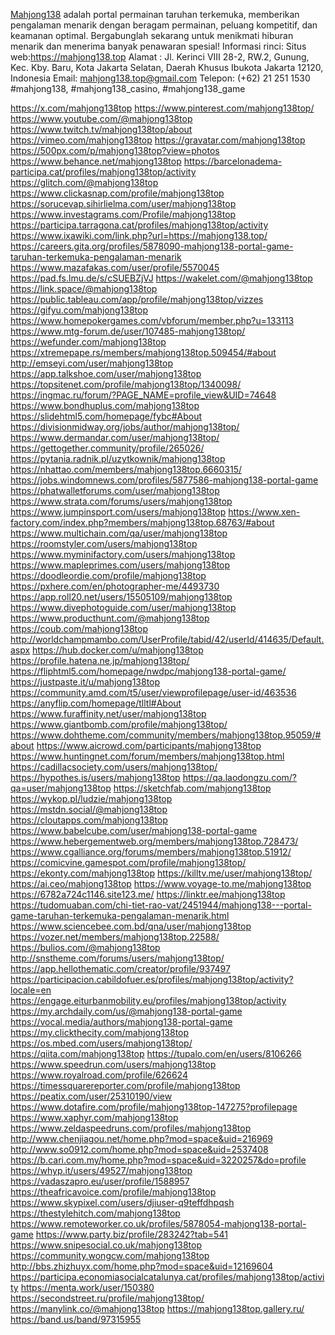 <a href="https://mahjong138.top">Mahjong138</a> adalah portal permainan taruhan terkemuka, memberikan pengalaman menarik dengan beragam permainan, peluang kompetitif, dan keamanan optimal. Bergabunglah sekarang untuk menikmati hiburan menarik dan menerima banyak penawaran spesial!
Informasi rinci:
Situs web:<a href="https://mahjong138.top">https://mahjong138.top</a>
Alamat : Jl. Kerinci VIII 28-2, RW.2, Gunung, Kec. Kby. Baru, Kota Jakarta Selatan, Daerah Khusus Ibukota Jakarta 12120, Indonesia
Email: mahjong138.top@gmail.com
Telepon: (+62) 21 251 1530
#mahjong138, #mahjong138_casino, #mahjong138_game


<a href="https://x.com/mahjong138top">https://x.com/mahjong138top</a>
<a href="https://www.pinterest.com/mahjong138top/">https://www.pinterest.com/mahjong138top/</a>
<a href="https://www.youtube.com/@mahjong138top">https://www.youtube.com/@mahjong138top</a>
<a href="https://www.twitch.tv/mahjong138top/about">https://www.twitch.tv/mahjong138top/about</a>
<a href="https://vimeo.com/mahjong138top">https://vimeo.com/mahjong138top</a>
<a href="https://gravatar.com/mahjong138top">https://gravatar.com/mahjong138top</a>
<a href="https://500px.com/p/mahjong138top?view=photos">https://500px.com/p/mahjong138top?view=photos</a>
<a href="https://www.behance.net/mahjong138top">https://www.behance.net/mahjong138top</a>
<a href="https://barcelonadema-participa.cat/profiles/mahjong138top/activity">https://barcelonadema-participa.cat/profiles/mahjong138top/activity</a>
<a href="https://glitch.com/@mahjong138top">https://glitch.com/@mahjong138top</a>
<a href="https://www.clickasnap.com/profile/mahjong138top">https://www.clickasnap.com/profile/mahjong138top</a>
<a href="https://sorucevap.sihirlielma.com/user/mahjong138top">https://sorucevap.sihirlielma.com/user/mahjong138top</a>
<a href="https://www.investagrams.com/Profile/mahjong138top">https://www.investagrams.com/Profile/mahjong138top</a>
<a href="https://participa.tarragona.cat/profiles/mahjong138top/activity">https://participa.tarragona.cat/profiles/mahjong138top/activity</a>
<a href="https://www.ixawiki.com/link.php?url=https://mahjong138.top/">https://www.ixawiki.com/link.php?url=https://mahjong138.top/</a>
<a href="https://careers.gita.org/profiles/5878090-mahjong138-portal-game-taruhan-terkemuka-pengalaman-menarik">https://careers.gita.org/profiles/5878090-mahjong138-portal-game-taruhan-terkemuka-pengalaman-menarik</a>
<a href="https://www.mazafakas.com/user/profile/5570045">https://www.mazafakas.com/user/profile/5570045</a>
<a href="https://pad.fs.lmu.de/s/cSUEBZjVJ">https://pad.fs.lmu.de/s/cSUEBZjVJ</a>
<a href="https://wakelet.com/@mahjong138top">https://wakelet.com/@mahjong138top</a>
<a href="https://link.space/@mahjong138top">https://link.space/@mahjong138top</a>
<a href="https://public.tableau.com/app/profile/mahjong138top/vizzes">https://public.tableau.com/app/profile/mahjong138top/vizzes</a>
<a href="https://gifyu.com/mahjong138top">https://gifyu.com/mahjong138top</a>
<a href="https://www.homepokergames.com/vbforum/member.php?u=133113">https://www.homepokergames.com/vbforum/member.php?u=133113</a>
<a href="https://www.mtg-forum.de/user/107485-mahjong138top/">https://www.mtg-forum.de/user/107485-mahjong138top/</a>
<a href="https://wefunder.com/mahjong138top">https://wefunder.com/mahjong138top</a>
<a href="https://xtremepape.rs/members/mahjong138top.509454/#about">https://xtremepape.rs/members/mahjong138top.509454/#about</a>
<a href="http://emseyi.com/user/mahjong138top">http://emseyi.com/user/mahjong138top</a>
<a href="https://app.talkshoe.com/user/mahjong138top">https://app.talkshoe.com/user/mahjong138top</a>
<a href="https://topsitenet.com/profile/mahjong138top/1340098/">https://topsitenet.com/profile/mahjong138top/1340098/</a>
<a href="https://ingmac.ru/forum/?PAGE_NAME=profile_view&UID=74648">https://ingmac.ru/forum/?PAGE_NAME=profile_view&UID=74648</a>
<a href="https://www.bondhuplus.com/mahjong138top">https://www.bondhuplus.com/mahjong138top</a>
<a href="https://slidehtml5.com/homepage/fybc#About">https://slidehtml5.com/homepage/fybc#About</a>
<a href="https://divisionmidway.org/jobs/author/mahjong138top/">https://divisionmidway.org/jobs/author/mahjong138top/</a>
<a href="https://www.dermandar.com/user/mahjong138top/">https://www.dermandar.com/user/mahjong138top/</a>
<a href="https://gettogether.community/profile/265026/">https://gettogether.community/profile/265026/</a>
<a href="https://pytania.radnik.pl/uzytkownik/mahjong138top">https://pytania.radnik.pl/uzytkownik/mahjong138top</a>
<a href="https://nhattao.com/members/mahjong138top.6660315/">https://nhattao.com/members/mahjong138top.6660315/</a>
<a href="https://jobs.windomnews.com/profiles/5877586-mahjong138-portal-game">https://jobs.windomnews.com/profiles/5877586-mahjong138-portal-game</a>
<a href="https://phatwalletforums.com/user/mahjong138top">https://phatwalletforums.com/user/mahjong138top</a>
<a href="https://www.strata.com/forums/users/mahjong138top">https://www.strata.com/forums/users/mahjong138top</a>
<a href="https://www.jumpinsport.com/users/mahjong138top">https://www.jumpinsport.com/users/mahjong138top</a>
<a href="https://www.xen-factory.com/index.php?members/mahjong138top.68763/#about">https://www.xen-factory.com/index.php?members/mahjong138top.68763/#about</a>
<a href="https://www.multichain.com/qa/user/mahjong138top">https://www.multichain.com/qa/user/mahjong138top</a>
<a href="https://roomstyler.com/users/mahjong138top">https://roomstyler.com/users/mahjong138top</a>
<a href="https://www.myminifactory.com/users/mahjong138top">https://www.myminifactory.com/users/mahjong138top</a>
<a href="https://www.mapleprimes.com/users/mahjong138top">https://www.mapleprimes.com/users/mahjong138top</a>
<a href="https://doodleordie.com/profile/mahjong138top">https://doodleordie.com/profile/mahjong138top</a>
<a href="https://pxhere.com/en/photographer-me/4493730">https://pxhere.com/en/photographer-me/4493730</a>
<a href="https://app.roll20.net/users/15505109/mahjong138top">https://app.roll20.net/users/15505109/mahjong138top</a>
<a href="https://www.divephotoguide.com/user/mahjong138top">https://www.divephotoguide.com/user/mahjong138top</a>
<a href="https://www.producthunt.com/@mahjong138top">https://www.producthunt.com/@mahjong138top</a>
<a href="https://coub.com/mahjong138top">https://coub.com/mahjong138top</a>
<a href="http://worldchampmambo.com/UserProfile/tabid/42/userId/414635/Default.aspx">http://worldchampmambo.com/UserProfile/tabid/42/userId/414635/Default.aspx</a>
<a href="https://hub.docker.com/u/mahjong138top">https://hub.docker.com/u/mahjong138top</a>
<a href="https://profile.hatena.ne.jp/mahjong138top/">https://profile.hatena.ne.jp/mahjong138top/</a>
<a href="https://fliphtml5.com/homepage/nwdpc/mahjong138-portal-game/">https://fliphtml5.com/homepage/nwdpc/mahjong138-portal-game/</a>
<a href="https://justpaste.it/u/mahjong138top">https://justpaste.it/u/mahjong138top</a>
<a href="https://community.amd.com/t5/user/viewprofilepage/user-id/463536">https://community.amd.com/t5/user/viewprofilepage/user-id/463536</a>
<a href="https://anyflip.com/homepage/tlltl#About">https://anyflip.com/homepage/tlltl#About</a>
<a href="https://www.furaffinity.net/user/mahjong138top">https://www.furaffinity.net/user/mahjong138top</a>
<a href="https://www.giantbomb.com/profile/mahjong138top/">https://www.giantbomb.com/profile/mahjong138top/</a>
<a href="https://www.dohtheme.com/community/members/mahjong138top.95059/#about">https://www.dohtheme.com/community/members/mahjong138top.95059/#about</a>
<a href="https://www.aicrowd.com/participants/mahjong138top">https://www.aicrowd.com/participants/mahjong138top</a>
<a href="https://www.huntingnet.com/forum/members/mahjong138top.html">https://www.huntingnet.com/forum/members/mahjong138top.html</a>
<a href="https://cadillacsociety.com/users/mahjong138top/">https://cadillacsociety.com/users/mahjong138top/</a>
<a href="https://hypothes.is/users/mahjong138top">https://hypothes.is/users/mahjong138top</a>
<a href="https://qa.laodongzu.com/?qa=user/mahjong138top">https://qa.laodongzu.com/?qa=user/mahjong138top</a>
<a href="https://sketchfab.com/mahjong138top">https://sketchfab.com/mahjong138top</a>
<a href="https://wykop.pl/ludzie/mahjong138top">https://wykop.pl/ludzie/mahjong138top</a>
<a href="https://mstdn.social/@mahjong138top">https://mstdn.social/@mahjong138top</a>
<a href="https://cloutapps.com/mahjong138top">https://cloutapps.com/mahjong138top</a>
<a href="https://www.babelcube.com/user/mahjong138-portal-game">https://www.babelcube.com/user/mahjong138-portal-game</a>
<a href="https://www.hebergementweb.org/members/mahjong138top.728473/">https://www.hebergementweb.org/members/mahjong138top.728473/</a>
<a href="https://www.cgalliance.org/forums/members/mahjong138top.51912/">https://www.cgalliance.org/forums/members/mahjong138top.51912/</a>
<a href="https://comicvine.gamespot.com/profile/mahjong138top/">https://comicvine.gamespot.com/profile/mahjong138top/</a>
<a href="https://ekonty.com/mahjong138top">https://ekonty.com/mahjong138top</a>
<a href="https://killtv.me/user/mahjong138top/">https://killtv.me/user/mahjong138top/</a>
<a href="https://ai.ceo/mahjong138top">https://ai.ceo/mahjong138top</a>
<a href="https://www.voyage-to.me/mahjong138top">https://www.voyage-to.me/mahjong138top</a>
<a href="https://6782a724c1146.site123.me/">https://6782a724c1146.site123.me/</a>
<a href="https://linktr.ee/mahjong138top">https://linktr.ee/mahjong138top</a>
<a href="https://tudomuaban.com/chi-tiet-rao-vat/2451944/mahjong138---portal-game-taruhan-terkemuka-pengalaman-menarik.html">https://tudomuaban.com/chi-tiet-rao-vat/2451944/mahjong138---portal-game-taruhan-terkemuka-pengalaman-menarik.html</a>
<a href="https://www.sciencebee.com.bd/qna/user/mahjong138top">https://www.sciencebee.com.bd/qna/user/mahjong138top</a>
<a href="https://vozer.net/members/mahjong138top.22588/">https://vozer.net/members/mahjong138top.22588/</a>
<a href="https://bulios.com/@mahjong138top">https://bulios.com/@mahjong138top</a>
<a href="http://snstheme.com/forums/users/mahjong138top/">http://snstheme.com/forums/users/mahjong138top/</a>
<a href="https://app.hellothematic.com/creator/profile/937497">https://app.hellothematic.com/creator/profile/937497</a>
<a href="https://participacion.cabildofuer.es/profiles/mahjong138top/activity?locale=en">https://participacion.cabildofuer.es/profiles/mahjong138top/activity?locale=en</a>
<a href="https://engage.eiturbanmobility.eu/profiles/mahjong138top/activity">https://engage.eiturbanmobility.eu/profiles/mahjong138top/activity</a>
<a href="https://my.archdaily.com/us/@mahjong138-portal-game">https://my.archdaily.com/us/@mahjong138-portal-game</a>
<a href="https://vocal.media/authors/mahjong138-portal-game">https://vocal.media/authors/mahjong138-portal-game</a>
<a href="https://my.clickthecity.com/mahjong138top">https://my.clickthecity.com/mahjong138top</a>
<a href="https://os.mbed.com/users/mahjong138top/">https://os.mbed.com/users/mahjong138top/</a>
<a href="https://qiita.com/mahjong138top">https://qiita.com/mahjong138top</a>
<a href="https://tupalo.com/en/users/8106266">https://tupalo.com/en/users/8106266</a>
<a href="https://www.speedrun.com/users/mahjong138top">https://www.speedrun.com/users/mahjong138top</a>
<a href="https://www.royalroad.com/profile/626624">https://www.royalroad.com/profile/626624</a>
<a href="https://timessquarereporter.com/profile/mahjong138top">https://timessquarereporter.com/profile/mahjong138top</a>
<a href="https://peatix.com/user/25310190/view">https://peatix.com/user/25310190/view</a>
<a href="https://www.dotafire.com/profile/mahjong138top-147275?profilepage">https://www.dotafire.com/profile/mahjong138top-147275?profilepage</a>
<a href="https://www.xaphyr.com/mahjong138top">https://www.xaphyr.com/mahjong138top</a>
<a href="https://www.zeldaspeedruns.com/profiles/mahjong138top">https://www.zeldaspeedruns.com/profiles/mahjong138top</a>
<a href="http://www.chenjiagou.net/home.php?mod=space&uid=216969">http://www.chenjiagou.net/home.php?mod=space&uid=216969</a>
<a href="http://www.so0912.com/home.php?mod=space&uid=2537408">http://www.so0912.com/home.php?mod=space&uid=2537408</a>
<a href="https://b.cari.com.my/home.php?mod=space&uid=3220257&do=profile">https://b.cari.com.my/home.php?mod=space&uid=3220257&do=profile</a>
<a href="https://whyp.it/users/49527/mahjong138top">https://whyp.it/users/49527/mahjong138top</a>
<a href="https://vadaszapro.eu/user/profile/1588957">https://vadaszapro.eu/user/profile/1588957</a>
<a href="https://theafricavoice.com/profile/mahjong138top">https://theafricavoice.com/profile/mahjong138top</a>
<a href="https://www.skypixel.com/users/djiuser-q9teffdhpqsh">https://www.skypixel.com/users/djiuser-q9teffdhpqsh</a>
<a href="https://thestylehitch.com/mahjong138top">https://thestylehitch.com/mahjong138top</a>
<a href="https://www.remoteworker.co.uk/profiles/5878054-mahjong138-portal-game">https://www.remoteworker.co.uk/profiles/5878054-mahjong138-portal-game</a>
<a href="https://www.party.biz/profile/283242?tab=541">https://www.party.biz/profile/283242?tab=541</a>
<a href="https://www.snipesocial.co.uk/mahjong138top">https://www.snipesocial.co.uk/mahjong138top</a>
<a href="https://community.wongcw.com/mahjong138top">https://community.wongcw.com/mahjong138top</a>
<a href="http://bbs.zhizhuyx.com/home.php?mod=space&uid=12169604">http://bbs.zhizhuyx.com/home.php?mod=space&uid=12169604</a>
<a href="https://participa.economiasocialcatalunya.cat/profiles/mahjong138top/activity">https://participa.economiasocialcatalunya.cat/profiles/mahjong138top/activity</a>
<a href="https://menta.work/user/150380">https://menta.work/user/150380</a>
<a href="https://secondstreet.ru/profile/mahjong138top/">https://secondstreet.ru/profile/mahjong138top/</a>
<a href="https://manylink.co/@mahjong138top">https://manylink.co/@mahjong138top</a>
<a href="https://mahjong138top.gallery.ru/">https://mahjong138top.gallery.ru/</a>
<a href="https://band.us/band/97315955">https://band.us/band/97315955</a>

